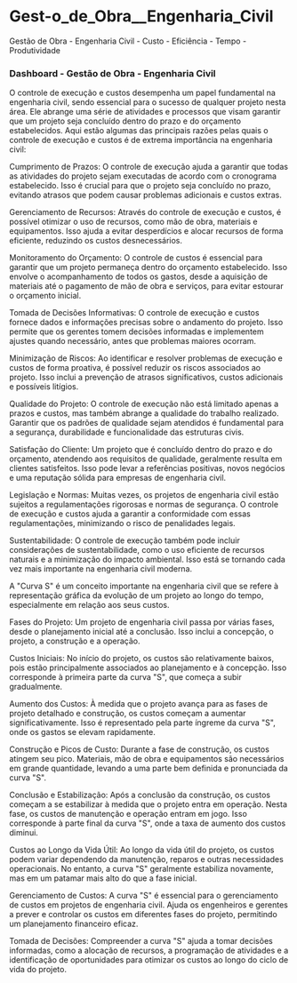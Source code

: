 # Gest-o_de_Obra__Engenharia_Civil
Gestão de Obra - Engenharia Civil - Custo - Eficiência - Tempo - Produtividade

### Dashboard - Gestão de Obra - Engenharia Civil

O controle de execução e custos desempenha um papel fundamental na engenharia civil, sendo essencial para o sucesso de qualquer projeto nesta área. Ele abrange uma série de atividades e processos que visam garantir que um projeto seja concluído dentro do prazo e do orçamento estabelecidos. Aqui estão algumas das principais razões pelas quais o controle de execução e custos é de extrema importância na engenharia civil:

Cumprimento de Prazos: O controle de execução ajuda a garantir que todas as atividades do projeto sejam executadas de acordo com o cronograma estabelecido. Isso é crucial para que o projeto seja concluído no prazo, evitando atrasos que podem causar problemas adicionais e custos extras.

Gerenciamento de Recursos: Através do controle de execução e custos, é possível otimizar o uso de recursos, como mão de obra, materiais e equipamentos. Isso ajuda a evitar desperdícios e alocar recursos de forma eficiente, reduzindo os custos desnecessários.

Monitoramento do Orçamento: O controle de custos é essencial para garantir que um projeto permaneça dentro do orçamento estabelecido. Isso envolve o acompanhamento de todos os gastos, desde a aquisição de materiais até o pagamento de mão de obra e serviços, para evitar estourar o orçamento inicial.

Tomada de Decisões Informativas: O controle de execução e custos fornece dados e informações precisas sobre o andamento do projeto. Isso permite que os gerentes tomem decisões informadas e implementem ajustes quando necessário, antes que problemas maiores ocorram.

Minimização de Riscos: Ao identificar e resolver problemas de execução e custos de forma proativa, é possível reduzir os riscos associados ao projeto. Isso inclui a prevenção de atrasos significativos, custos adicionais e possíveis litígios.

Qualidade do Projeto: O controle de execução não está limitado apenas a prazos e custos, mas também abrange a qualidade do trabalho realizado. Garantir que os padrões de qualidade sejam atendidos é fundamental para a segurança, durabilidade e funcionalidade das estruturas civis.

Satisfação do Cliente: Um projeto que é concluído dentro do prazo e do orçamento, atendendo aos requisitos de qualidade, geralmente resulta em clientes satisfeitos. Isso pode levar a referências positivas, novos negócios e uma reputação sólida para empresas de engenharia civil.

Legislação e Normas: Muitas vezes, os projetos de engenharia civil estão sujeitos a regulamentações rigorosas e normas de segurança. O controle de execução e custos ajuda a garantir a conformidade com essas regulamentações, minimizando o risco de penalidades legais.

Sustentabilidade: O controle de execução também pode incluir considerações de sustentabilidade, como o uso eficiente de recursos naturais e a minimização do impacto ambiental. Isso está se tornando cada vez mais importante na engenharia civil moderna.

A "Curva S" é um conceito importante na engenharia civil que se refere à representação gráfica da evolução de um projeto ao longo do tempo, especialmente em relação aos seus custos.

Fases do Projeto: Um projeto de engenharia civil passa por várias fases, desde o planejamento inicial até a conclusão. Isso inclui a concepção, o projeto, a construção e a operação.

Custos Iniciais: No início do projeto, os custos são relativamente baixos, pois estão principalmente associados ao planejamento e à concepção. Isso corresponde à primeira parte da curva "S", que começa a subir gradualmente.

Aumento dos Custos: À medida que o projeto avança para as fases de projeto detalhado e construção, os custos começam a aumentar significativamente. Isso é representado pela parte íngreme da curva "S", onde os gastos se elevam rapidamente.

Construção e Picos de Custo: Durante a fase de construção, os custos atingem seu pico. Materiais, mão de obra e equipamentos são necessários em grande quantidade, levando a uma parte bem definida e pronunciada da curva "S".

Conclusão e Estabilização: Após a conclusão da construção, os custos começam a se estabilizar à medida que o projeto entra em operação. Nesta fase, os custos de manutenção e operação entram em jogo. Isso corresponde à parte final da curva "S", onde a taxa de aumento dos custos diminui.

Custos ao Longo da Vida Útil: Ao longo da vida útil do projeto, os custos podem variar dependendo da manutenção, reparos e outras necessidades operacionais. No entanto, a curva "S" geralmente estabiliza novamente, mas em um patamar mais alto do que a fase inicial.

Gerenciamento de Custos: A curva "S" é essencial para o gerenciamento de custos em projetos de engenharia civil. Ajuda os engenheiros e gerentes a prever e controlar os custos em diferentes fases do projeto, permitindo um planejamento financeiro eficaz.

Tomada de Decisões: Compreender a curva "S" ajuda a tomar decisões informadas, como a alocação de recursos, a programação de atividades e a identificação de oportunidades para otimizar os custos ao longo do ciclo de vida do projeto.

